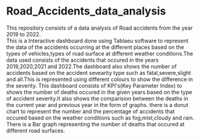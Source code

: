 # Road_Accidents_data_analysis
This repository consists of a data analysis of Road accidents from the year 2019 to 2022.  
This is a Interactive dashboard done using Tablaeu software to represent the data of the accidents occurring at the different places based on the types of vehicles,types of road surface at different weather conditions.The data used consists of the accidents that occured in the years 2019,2020,2021 and 2022.The dashboard also shows the number of accidents based on the accident sevearity type such as fatal,severe,slight and all.This is represented using different colours to show the difference in the severity.
This dashboard consists of KPI's(Key Parameter Index) to shows the number of deaths occured in the given years based on the type of accident severity.It also shows the comparision between the deaths in the current year and previous year in the form of graphs.
there is a donut chart to represent the number and the percentage of accidents that occured based on the weather conditions such as fog,mist,cloudy and rain.
There is a Bar graph representing the number of deaths that occured at different road surfaces.
